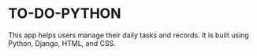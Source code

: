 # TO-DO-PYTHON
This app helps users manage their daily tasks and records. It is built using Python, Django, HTML, and CSS.
